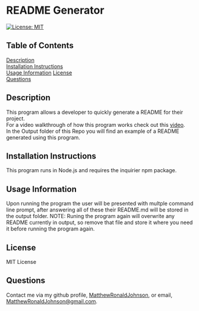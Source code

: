 
# README Generator

[![License: MIT](https://img.shields.io/badge/License-MIT-yellow.svg)](https://opensource.org/licenses/MIT)

## Table of Contents
[Description](#Description)  
[Installation Instructions](#Installation-Instructions)  
[Usage Information](#Usage-Information)
[License](#License)  
[Questions](#Questions)  

## Description

This program allows a developer to quickly generate a README for their project.  
For a video walkthrough of how this program works check out this [video](https://www.youtube.com/watch?v=jX13MV1RMBE).  
In the Output folder of this Repo you will find an example of a README generated using this program.
        
## Installation Instructions

This program runs in Node.js and requires the inquirier npm package. 

## Usage Information

Upon running the program the user will be presented with multple command line prompt, after answering all of these their README.md will be stored in the output folder. NOTE: Runing the program again will overwrite any README currently in output, so remove that file and store it where you need it before running the program again.

## License

MIT License

## Questions

Contact me via my github profile, [MatthewRonaldJohnson](https://github.com/MatthewRonaldJohnson), or email, [MatthewRonaldJohnson@gmail.com](MatthewRonaldJohnson@gmail.com).
     